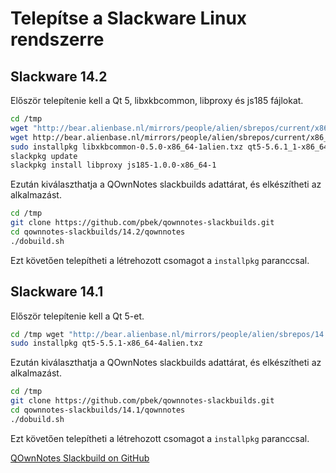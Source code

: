 # Telepítse a Slackware Linux rendszerre

## Slackware 14.2

Először telepítenie kell a Qt 5, libxkbcommon, libproxy és js185 fájlokat.

```bash
cd /tmp
wget "http://bear.alienbase.nl/mirrors/people/alien/sbrepos/current/x86_64/qt5/qt5-5.6.1_1-x86_64-1alien.txz"
wget http://bear.alienbase.nl/mirrors/people/alien/sbrepos/current/x86_64/libxkbcommon/libxkbcommon-0.5.0-x86_64-1alien.txz
sudo installpkg libxkbcommon-0.5.0-x86_64-1alien.txz qt5-5.6.1_1-x86_64-1alien.txz
slackpkg update
slackpkg install libproxy js185-1.0.0-x86_64-1
```

Ezután kiválaszthatja a QOwnNotes slackbuilds adattárat, és elkészítheti az alkalmazást.

```bash
cd /tmp
git clone https://github.com/pbek/qownnotes-slackbuilds.git
cd qownnotes-slackbuilds/14.2/qownnotes
./dobuild.sh
```

Ezt követően telepítheti a létrehozott csomagot a `installpkg` paranccsal.

## Slackware 14.1

Először telepítenie kell a Qt 5-et.

```bash
cd /tmp wget "http://bear.alienbase.nl/mirrors/people/alien/sbrepos/14.1/x86_64/qt5/qt5-5.5.1-x86_64-4alien.txz"
sudo installpkg qt5-5.5.1-x86_64-4alien.txz
```

Ezután kiválaszthatja a QOwnNotes slackbuilds adattárat, és elkészítheti az alkalmazást.

```bash
cd /tmp
git clone https://github.com/pbek/qownnotes-slackbuilds.git
cd qownnotes-slackbuilds/14.1/qownnotes
./dobuild.sh
```

Ezt követően telepítheti a létrehozott csomagot a `installpkg` paranccsal.

[QOwnNotes Slackbuild on GitHub](https://github.com/pbek/qownnotes-slackbuilds/)
